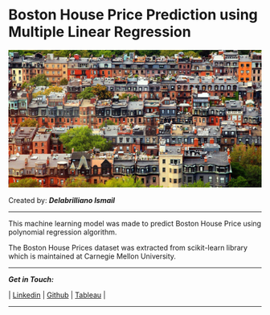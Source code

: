 # **Boston House Price Prediction using Multiple Linear Regression**
![image](https://raw.githubusercontent.com/delabrilliano/Boston-House-Price-Prediction-Poly-Reg-/main/image/boston-house.jpg)

Created by: _**Delabrilliano Ismail**_
<hr>

This machine learning model was made to predict Boston House Price using polynomial regression algorithm.

The Boston House Prices dataset was extracted from scikit-learn library which is maintained at Carnegie Mellon University.

<hr>

_**Get in Touch:**_

| [Linkedin](https://www.linkedin.com/in/delabrilliano-ismail-05758715a/) | [Github](https://github.com/delabrilliano) | [Tableau](https://public.tableau.com/app/profile/delabrilliano.ismail) |
<hr>
